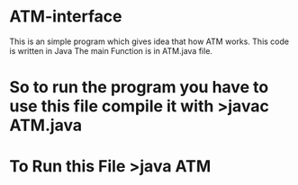 # ATM-interface
This is an simple program which gives idea that how ATM works. This code is written in Java
The main Function is in ATM.java file.
# So to run the program you have to use this file compile it with >javac ATM.java
# To Run this File >java ATM
